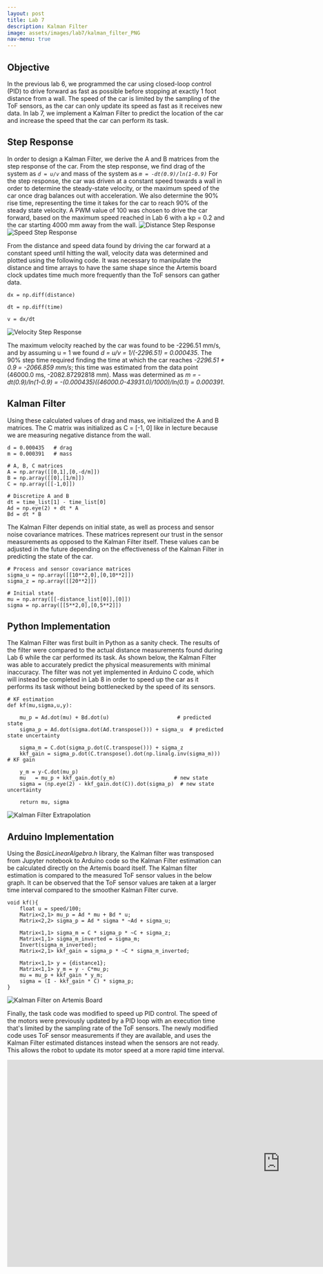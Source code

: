 ```yaml
---
layout: post
title: Lab 7
description: Kalman Filter
image: assets/images/lab7/kalman_filter_PNG
nav-menu: true
---
```

<section id="content">

<h2>Objective</h2>
In the previous lab 6, we programmed the car using closed-loop control (PID) to drive forward as fast as possible before stopping at exactly 1 foot distance from a wall. The speed of the car is limited by the sampling of the ToF sensors, as the car can only update its speed as fast as it receives new data. In lab 7, we implement a Kalman Filter to predict the location of the car and increase the speed that the car can perform its task.

<h2>Step Response</h2>
In order to design a Kalman Filter, we derive the A and B matrices from the step response of the car. From the step response, we find drag of the system as
<code><i>d = u/v</i></code>
and mass of the system as
<code><i>m = -dt(0.9)/ln(1-0.9)</i></code>
For the step response, the car was driven at a constant speed towards a wall in order to determine the steady-state velocity, or the maximum speed of the car once drag balances out with acceleration. We also determine the 90% rise time, representing the time it takes for the car to reach 90% of the steady state velocity. A PWM value of 100 was chosen to drive the car forward, based on the maximum speed reached in Lab 6 with a kp = 0.2 and the car starting 4000 mm away from the wall.

<img src="assets/images/lab7/distance_graph.PNG" alt="Distance Step Response">
<img src="assets/images/lab7/speed_graph.PNG" alt="Speed Step Response">

From the distance and speed data found by driving the car forward at a constant speed until hitting the wall, velocity data was determined and plotted using the following code. It was necessary to manipulate the distance and time arrays to have the same shape since the Artemis board clock updates time much more frequently than the ToF sensors can gather data.

<pre><code>dx = np.diff(distance)

dt = np.diff(time)

v = dx/dt
</code></pre>
<img src="assets/images/lab7/velocity_graph.PNG" alt="Velocity Step Response">

The maximum velocity reached by the car was found to be -2296.51 mm/s, and by assuming u = 1 we found <i>d = u/v = 1/(-2296.51) = 0.000435</i>. The 90% step time required finding the time at which the car reaches <i>-2296.51 * 0.9 = -2066.859 mm/s</i>; this time was estimated from the data point (46000.0 ms, -2082.87292818 mm). Mass was determined as <i>m = -dt(0.9)/ln(1-0.9) = -(0.000435)((46000.0-43931.0)/1000)/ln(0.1) = 0.000391</i>.

<h2>Kalman Filter</h2>
Using these calculated values of drag and mass, we initialized the A and B matrices. The C matrix was initialized as C = [-1, 0] like in lecture because we are measuring negative distance from the wall.

<pre><code>d = 0.000435   # drag
m = 0.000391   # mass

# A, B, C matrices
A = np.array([[0,1],[0,-d/m]])
B = np.array([[0],[1/m]])
C = np.array([[-1,0]])

# Discretize A and B
dt = time_list[1] - time_list[0]
Ad = np.eye(2) + dt * A
Bd = dt * B
</code></pre>

The Kalman Filter depends on initial state, as well as process and sensor noise covariance matrices. These matrices represent our trust in the sensor measurements as opposed to the Kalman Filter itself. These values can be adjusted in the future depending on the effectiveness of the Kalman Filter in predicting the state of the car.

<pre><code># Process and sensor covariance matrices
sigma_u = np.array([[10**2,0],[0,10**2]])
sigma_z = np.array([[20**2]])

# Initial state
mu = np.array([[-distance_list[0]],[0]])
sigma = np.array([[5**2,0],[0,5**2]])
</code></pre>

<h2>Python Implementation</h2>
The Kalman Filter was first built in Python as a sanity check. The results of the filter were compared to the actual distance measurements found during Lab 6 while the car performed its task. As shown below, the Kalman Filter was able to accurately predict the physical measurements with minimal inaccuracy. The filter was not yet implemented in Arduino C code, which will instead be completed in Lab 8 in order to speed up the car as it performs its task without being bottlenecked by the speed of its sensors.

<pre><code># KF estimation
def kf(mu,sigma,u,y):
    
    mu_p = Ad.dot(mu) + Bd.dot(u)                      # predicted state
    sigma_p = Ad.dot(sigma.dot(Ad.transpose())) + sigma_u  # predicted state uncertainty
    
    sigma_m = C.dot(sigma_p.dot(C.transpose())) + sigma_z
    kkf_gain = sigma_p.dot(C.transpose().dot(np.linalg.inv(sigma_m)))  # KF gain
    
    y_m = y-C.dot(mu_p)
    mu   = mu_p + kkf_gain.dot(y_m)                   # new state 
    sigma = (np.eye(2) - kkf_gain.dot(C)).dot(sigma_p)  # new state uncertainty

    return mu, sigma
</code></pre>

<img src="assets/images/lab7/kalman_python.PNG" alt="Kalman Filter Extrapolation">

<h2>Arduino Implementation</h2>
Using the <i>BasicLinearAlgebra.h</i> library, the Kalman filter was transposed from Jupyter notebook to Arduino code so the Kalman Filter estimation can be calculated directly on the Artemis board itself. The Kalman filter estimation is compared to the measured ToF sensor values in the below graph. It can be observed that the ToF sensor values are taken at a larger time interval compared to the smoother Kalman Filter curve.

<pre><code>void kf(){
    float u = speed/100;
    Matrix<2,1> mu_p = Ad * mu + Bd * u;
    Matrix<2,2> sigma_p = Ad * sigma * ~Ad + sigma_u;

    Matrix<1,1> sigma_m = C * sigma_p * ~C + sigma_z;
    Matrix<1,1> sigma_m_inverted = sigma_m;
    Invert(sigma_m_inverted);
    Matrix<2,1> kkf_gain = sigma_p * ~C * sigma_m_inverted;

    Matrix<1,1> y = {distance1};
    Matrix<1,1> y_m = y - C*mu_p;
    mu = mu_p + kkf_gain * y_m;
    sigma = (I - kkf_gain * C) * sigma_p;
}
</code></pre>

<img src="assets/images/lab7/kalman_arduino.PNG" alt="Kalman Filter on Artemis Board">

Finally, the task code was modified to speed up PID control. The speed of the motors were previously updated by a PID loop with an execution time that's limited by the sampling rate of the ToF sensors. The newly modified code uses ToF sensor measurements if they are available, and uses the Kalman Filter estimated distances instead when the sensors are not ready. This allows the robot to update its motor speed at a more rapid time interval.

<iframe width="1263" height="480" src="https://www.youtube.com/embed/QYcYr_x5F3M" title="ECE 4160 Lab 7: Kalman Filter" frameborder="0" allow="accelerometer; autoplay; clipboard-write; encrypted-media; gyroscope; picture-in-picture; web-share" allowfullscreen></iframe>